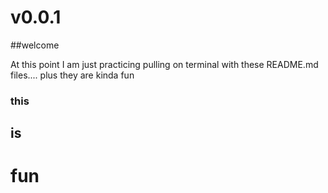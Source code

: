 # v0.0.1

##welcome

At this point I am just practicing pulling on terminal with these README.md files.... plus they are kinda fun


### this
## is
# fun
